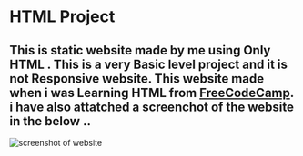 # HTML Project
## This is static website made by me using Only HTML . This is a very Basic level project and it is not Responsive website. This website made when i was Learning HTML from  [FreeCodeCamp](https://www.freecodecamp.org/). i have also attatched a screenchot of the website in the below ..

![screenshot of website](https://github.com/Aka-suvam/Project/assets/94453074/813524db-3a1a-4217-bed3-5b1c1b0ac3e7)

